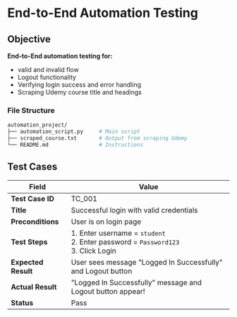 # End-to-End Automation Testing

## Objective

**End-to-End automation testing for:**

- valid and invalid flow
- Logout functionality
- Verifying login success and error handling
- Scraping Udemy course title and headings

### File Structure

```bash
automation_project/
├── automation_script.py     # Main script
├── scraped_course.txt       # Output from scraping Udemy
└── README.md                # Instructions
```

## Test Cases

| Field               | Value                                                                                |
| ------------------- | ------------------------------------------------------------------------------------ |
| **Test Case ID**    | TC\_001                                                                |
| **Title**           | Successful login with valid credentials                                              |
| **Preconditions**   | User is on login page                                                                |
| **Test Steps**      | 1. Enter username = `student`<br>2. Enter password = `Password123`<br>3. Click Login |
| **Expected Result** | User sees message "Logged In Successfully" and Logout button                         |
| **Actual Result**   | "Logged In Successfully" message and Logout button appear!                                                 |                                      |
| **Status**          | Pass                                                                         |
